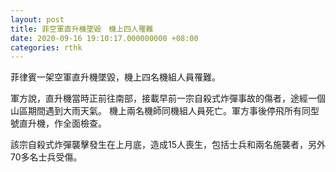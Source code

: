 ```yaml
---
layout: post
title: 菲空軍直升機墜毀　機上四人罹難
date: 2020-09-16 19:10:17.000000000 +08:00
categories: rthk
---
```


菲律賓一架空軍直升機墜毀，機上四名機組人員罹難。

軍方說，直升機當時正前往南部，接載早前一宗自殺式炸彈事故的傷者，途經一個山區期間遇到大雨天氣。
機上兩名機師同機組人員死亡。軍方事後停飛所有同型號直升機，作全面檢查。

該宗自殺式炸彈襲擊發生在上月底，造成15人喪生，包括士兵和兩名施襲者，另外70多名士兵受傷。
